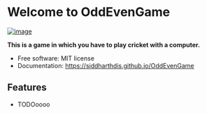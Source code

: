 # Welcome to OddEvenGame


[![image](https://img.shields.io/pypi/v/OddEvenGame.svg)](https://pypi.python.org/pypi/OddEvenGame)


**This is a game in which you have to play cricket with a computer.**


-   Free software: MIT license
-   Documentation: <https://siddharthdis.github.io/OddEvenGame>


## Features

-   TODOoooo
